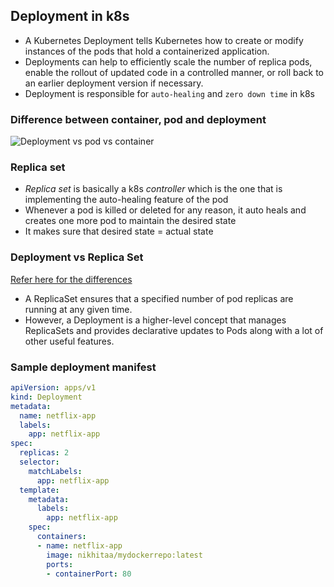 Deployment in k8s
-----------------

* A Kubernetes Deployment tells Kubernetes how to create or modify instances of the pods that hold a containerized application. 
* Deployments can help to efficiently scale the number of replica pods, enable the rollout of updated code in a controlled manner, or roll back to an earlier deployment version if necessary.
* Deployment is responsible for `auto-healing` and `zero down time` in k8s

### Difference between container, pod and deployment

![Deployment vs pod vs container](https://github.com/Nikhita-A/Learning-Journey/assets/148535211/d9be2004-7424-4494-b962-ac9ad29d77d0)

### Replica set

* _Replica set_ is basically a k8s _controller_ which is the one that is implementing the auto-healing feature of the pod
* Whenever a pod is killed or deleted for any reason, it auto heals and creates one more pod to maintain the desired state
* It makes sure that desired state = actual state

### Deployment vs Replica Set

[Refer here for the differences](https://www.baeldung.com/ops/kubernetes-deployment-vs-replicaset)

* A ReplicaSet ensures that a specified number of pod replicas are running at any given time. 
* However, a Deployment is a higher-level concept that manages ReplicaSets and provides declarative updates to Pods along with a lot of other useful features.

### Sample deployment manifest

```yaml
apiVersion: apps/v1
kind: Deployment
metadata:
  name: netflix-app
  labels:
    app: netflix-app
spec:
  replicas: 2
  selector:
    matchLabels:
      app: netflix-app
  template:
    metadata:
      labels:
        app: netflix-app
    spec:
      containers:
      - name: netflix-app
        image: nikhitaa/mydockerrepo:latest
        ports:
        - containerPort: 80
```
